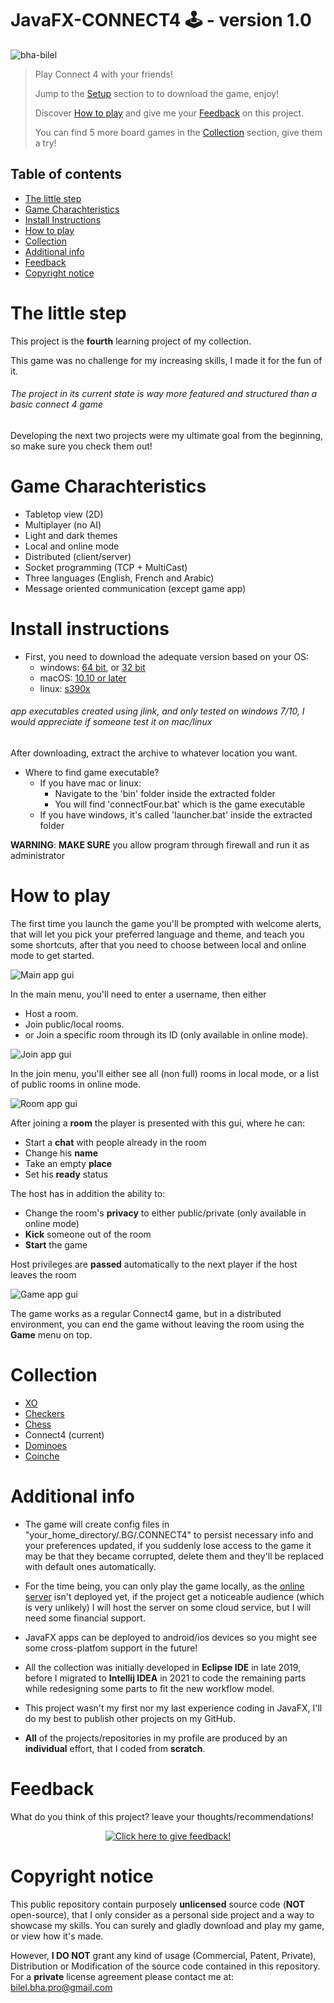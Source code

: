 # JavaFX-CONNECT4 🕹️ - version 1.0
<p align="left"> <img src="https://komarev.com/ghpvc/?username=bha-bilel&label=Project%20views&color=0e75b6&style=plastic" alt="bha-bilel" /> </p>

> Play Connect 4 with your friends!
> 
> Jump to the [Setup](#install-instructions) section to to download the game, enjoy!
> 
> Discover [How to play](#how-to-play) and give me your [Feedback](#feedback) on this project.
> 
> You can find 5 more board games in the [Collection](#collection) section, give them a try!

## Table of contents
* [The little step](#the-little-step)
* [Game Charachteristics](game-charachteristics)
* [Install Instructions](#install-instructions)
* [How to play](#how-to-play)
* [Collection](#collection)
* [Additional info](#additional-info)
* [Feedback](#feedback)
* [Copyright notice](#copyright-notice)

# The little step
This project is the **fourth** learning project of my collection.

This game was no challenge for my increasing skills, I made it for the fun of it.
###### The project in its current state is way more featured and structured than a basic connect 4 game

Developing the next two projects were my ultimate goal from the beginning, so make sure you check them out!

# Game Charachteristics
- Tabletop view (2D)
- Multiplayer (no AI)
- Light and dark themes
- Local and online mode
- Distributed (client/server)
- Socket programming (TCP + MultiCast)
- Three languages (English, French and Arabic)
- Message oriented communication (except game app)

# Install instructions
- First, you need to download the adequate version based on your OS:
  - windows: [64 bit](./setup/connectFour-win64.exe?raw=true), or [32 bit](./setup/connectFour-win32.exe?raw=true)
  - macOS: [10.10 or later](./setup/connectFour-mac.zip?raw=true)
  - linux: [s390x](./setup/connectFour-linux-s390x.zip?raw=true)
###### app executables created using jlink, and only tested on windows 7/10, I would appreciate if someone test it on mac/linux

After downloading, extract the archive to whatever location you want.

- Where to find game executable?
  - If you have mac or linux:
    - Navigate to the 'bin' folder inside the extracted folder
    - You will find 'connectFour.bat' which is the game executable
  - If you have windows, it's called 'launcher.bat' inside the extracted folder

**WARNING**: **MAKE SURE** you allow program through firewall and run it as administrator

# How to play

The first time you launch the game you'll be prompted with welcome alerts, that will let you pick your preferred language and theme, and teach you some shortcuts, after that you need to choose between local and online mode to get started.

![Main app gui](./screenshots/mainApp.png)

In the main menu, you'll need to enter a username, then either 
- Host a room.
- Join public/local rooms.
- or Join a specific room through its ID (only available in online mode).

![Join app gui](./screenshots/joinApp.png)

In the join menu, you'll either see all (non full) rooms in local mode, or a list of public rooms in online mode.

![Room app gui](./screenshots/roomApp.png)

After joining a **room** the player is presented with this gui, where he can:
- Start a **chat** with people already in the room
- Change his **name**
- Take an empty **place**
- Set his **ready** status

The host has in addition the ability to:
- Change the room's **privacy** to either public/private (only available in online mode)
- **Kick** someone out of the room
- **Start** the game

Host privileges are **passed** automatically to the next player if the host leaves the room

![Game app gui](./screenshots/gameApp.png)

The game works as a regular Connect4 game, but in a distributed environment, 
you can end the game without leaving the room using the **Game** menu on top.

# Collection
- [XO](https://github.com/BHA-Bilel/JavaFX-XO)
- [Checkers](https://github.com/BHA-Bilel/JavaFX-CHECKERS)
- [Chess](https://github.com/BHA-Bilel/JavaFX-CHESS)
- Connect4 (current)
- [Dominoes](https://github.com/BHA-Bilel/JavaFX-DOMINOS)
- [Coinche](https://github.com/BHA-Bilel/JavaFX-COINCHE)

# Additional info
- The game will create config files in "your_home_directory/.BG/.CONNECT4" to persist necessary info and your preferences updated, if you suddenly lose access to the game it may be that they became corrupted,  delete them and they'll be replaced with default ones automatically.
- For the time being, you can only play the game locally, as the [online server](https://github.com/BHA-Bilel/BG-SERVER) isn't deployed yet, if the project get a noticeable audience (which is very unlikely) I will host the server on some cloud service, but I will need some financial support.
- JavaFX apps can be deployed to android/ios devices so you might see some cross-platfom support in the future!
- All the collection was initially developed in **Eclipse IDE** in late 2019, before I migrated to **Intellij IDEA** in 2021 to code the remaining parts while redesigning some parts to fit the new workflow model.

- This project wasn't my first nor my last experience coding in JavaFX, I'll do my best to publish other projects on my GitHub.

- **All** of the projects/repositories in my profile are produced by an **individual** effort, that I coded from **scratch**.

# Feedback
What do you think of this project? leave your thoughts/recommendations!

<p align="center">
  <a href="https://gist.github.com/BHA-Bilel/8bd1e48295e4ddaa446384879eced441">
    <img src="https://gist.githubusercontent.com/BHA-Bilel/6eb01c298f0ccceff7511427afb52534/raw/ebb3b59e6e8af742699627d15672f28a1f144d26/feedback.gif" alt="Click here to give feedback!">
  </a>
</p>

# Copyright notice
This public repository contain purposely **unlicensed** source code (**NOT** open-source), 
that I only consider as a personal side project and a way to showcase my skills.
You can surely and gladly download and play my game, or view how it's made.

However, **I DO NOT** grant any kind of usage (Commercial, Patent, Private), Distribution or Modification of the source code contained in this repository.
For a **private** license agreement please contact me at: bilel.bha.pro@gmail.com
